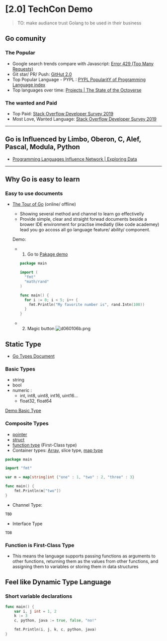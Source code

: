 # [2.0] TechCon Demo

> TO: make audiance trust Golang to be used in their business
## Go comunity

### The Popular
- Google search trends compare with Javascript: [Error 429 (Too Many Requests)](https://trends.google.com/trends/explore?cat=31&q=%2Fm%2F09gbxjr,%2Fm%2F07sbkfb,%2Fm%2F01t6b,%2Fm%2F07sbkfb)
- Git star/ PR/ Push: [GitHut 2.0](https://madnight.github.io/githut/#/pushes/2019/2)
- Top Popular Language - PYPL : [PYPL PopularitY of Programming Language index](http://pypl.github.io/PYPL.html)
- Top languages over time: [Projects \| The State of the Octoverse](https://octoverse.github.com/projects#languages)

### The wanted and Paid 
- Top Paid: [Stack Overflow Developer Survey 2019](https://insights.stackoverflow.com/survey/2019#top-paying-technologies)
- Most Love, Wanted Language: [Stack Overflow Developer Survey 2019](https://insights.stackoverflow.com/survey/2019#most-loved-dreaded-and-wanted)

---
## Go is Influenced by Limbo, Oberon, C, Alef, Pascal, Modula, Python
- [Programming Languages Influence Network \| Exploring Data](https://exploring-data.com/vis/programming-languages-influence-network/#Go)
  
---
## Why Go is easy to learn

### Easy to use documents
- [The Tour of Go](https://tour.golang.org) (online/ offline)
  - Showing several method and channel to learn go effectivelly
  - Provide simple, clear and straight forwad documents beside a brower IDE environment for practise imediatly (like code academey) lead you go accoss all go language feature/ ability/ component.
  
  Demo:
  - 1. Go to [Pakage demo](https://tour.golang.org/basics/1)
    ```go
    package main

    import (
      "fmt"
      "math/rand"
    )

    func main() {
      for i := 0; i < 5; i++ {
        fmt.Println("My favorite number is", rand.Intn(100))
      }
    }
    ```
  - 2. Magic button
    ![d060106b.png](:storage\f9dee581-3294-4d6b-94e5-ef536c303502\d060106b.png)

 

## Static Type
- [Go Types Document](https://golang.org/ref/spec#Types)

### Basic Types
- string
- bool
- numeric : 
  - int, int8, uint8, int16, uint16...
  - float32, float64

[Demo Basic Type](https://tour.golang.org/basics/11)

### Composite Types
- [pointer](https://tour.golang.org/moretypes/1)
- [struct](https://tour.golang.org/moretypes/5)
- [function type](https://tour.golang.org/moretypes/24) (First-Class type)
- Container types: [Array](https://tour.golang.org/moretypes/6), slice type, [map type](https://tour.golang.org/moretypes/19)
```go
package main

import "fmt"

var m = map[string]int {"one" : 1, "two" : 2, "three" : 3}

func main() {
	fmt.Println(m["two"])
}
```
- Channel Type: 
```go
TBD
```
- Interface Type
```TDB
TDB
```

### Function is First-Class Type
- This means the language supports passing functions as arguments to other functions, returning them as the values from other functions, and assigning them to variables or storing them in data structures


## Feel like Dynamic Type Language

### Short variable declarations   
```go
func main() {
	var i, j int = 1, 2
	k := 3
	c, python, java := true, false, "no!"

	fmt.Println(i, j, k, c, python, java)
}
``` 